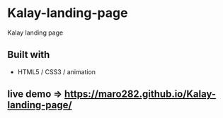 # Kalay-landing-page
Kalay landing page 

## Built with 
- HTML5 / CSS3 / animation

## live demo => https://maro282.github.io/Kalay-landing-page/
